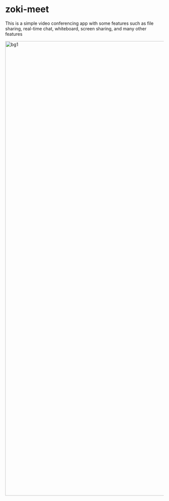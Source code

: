 
# zoki-meet
This is a simple video conferencing app with some features such as file sharing, real-time chat, whiteboard, screen sharing, and many other features

<img width="1440" alt="bg1" src="https://user-images.githubusercontent.com/57928392/127621425-0788c4c1-1286-4a54-831c-c445e3fbbe5f.png">
